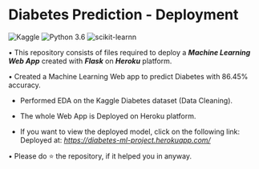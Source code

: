 # Diabetes Prediction - Deployment
![Kaggle](https://img.shields.io/badge/Dataset-Kaggle-blue.svg) ![Python 3.6](https://img.shields.io/badge/Python-3.6-brightgreen.svg) ![scikit-learnn](https://img.shields.io/badge/Library-Scikit_Learn-orange.svg)

• This repository consists of files required to deploy a ___Machine Learning Web App___ created with ___Flask___ on ___Heroku___ platform.

• Created a Machine Learning Web app to predict Diabetes with 86.45% accuracy. 

* Performed EDA on the Kaggle Diabetes dataset (Data Cleaning).

* The whole Web App is Deployed on Heroku platform.

* If you want to view the deployed model, click on the following link:<br />
Deployed at: _https://diabetes-ml-project.herokuapp.com/_


• Please do ⭐ the repository, if it helped you in anyway.

